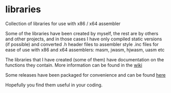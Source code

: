 # libraries
Collection of libraries for use with x86 / x64 assembler

Some of the libraries have been created by myself, the rest are by others and other projects, and in those cases I have only compiled static versions (if possible) and converted .h header files to assembler style .inc files for ease of use with x86 and x64 assemblers: masm, jwasm, hjwasm, uasm etc

The libraries that I have created (some of them) have documentation on the functions they contain. More information can be found in the [wiki](https://github.com/mrfearless/libraries/wiki)

Some releases have been packaged for convenience and can be found [here](https://github.com/mrfearless/libraries/releases)

Hopefully you find them useful in your coding.
